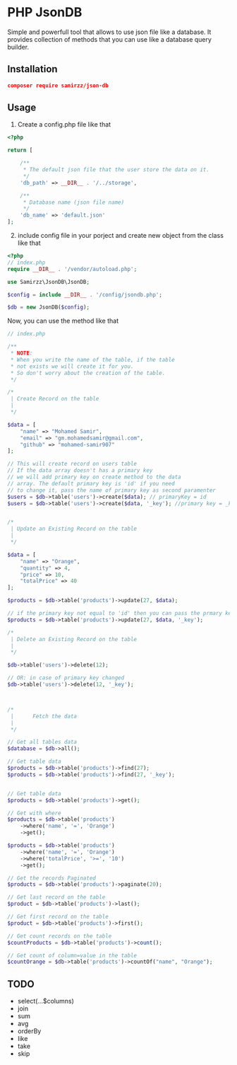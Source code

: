 # PHP JsonDB
Simple and powerfull tool that allows to use json file like a database. It provides collection of methods that you can use like a database query builder.

## Installation

```json
composer require samirzz/json-db
```

## Usage

1. Create a config.php file like that

```php
<?php

return [

    /**
     * The default json file that the user store the data on it.
     */
    'db_path' => __DIR__ . '/../storage',

    /**
     * Database name (json file name)
     */
    'db_name' => 'default.json'
];

```

2. include config file in your porject and create new object from the class like that

```php
<?php
// index.php
require __DIR__ . '/vendor/autoload.php';

use Samirzz\JsonDB\JsonDB;

$config = include __DIR__ . '/config/jsondb.php';

$db = new JsonDB($config);


```

Now, you can use the method like that

```php
// index.php

/**
 * NOTE:
 * When you write the name of the table, if the table
 * not exists we will create it for you.
 * So don't worry about the creation of the table.
 */

/*
 | Create Record on the table
 |
 */

$data = [
    "name" => "Mohamed Samir",
    "email" => "gm.mohamedsamir@gmail.com",
    "github" => "mohamed-samir907"
];

// This will create record on users table 
// If the data array doesn't has a primary key
// we will add primary key on create method to the data
// array. The default primary key is 'id' if you need
// to change it, pass the name of primary key as second paramenter
$users = $db->table('users')->create($data); // primaryKey = id
$users = $db->table('users')->create($data, '_key'); //primary key = _key


/*
 | Update an Existing Record on the table
 |
 */

$data = [
    "name" => "Orange",
    "quantity" => 4,
    "price" => 10,
    "totalPrice" => 40
];

$products = $db->table('products')->update(27, $data);

// if the primary key not equal to 'id' then you can pass the prmary key as the following
$products = $db->table('products')->update(27, $data, '_key');

/*
 | Delete an Existing Record on the table
 |
 */

$db->table('users')->delete(12);

// OR: in case of primary key changed
$db->table('users')->delete(12, '_key');



/*
 |      Fetch the data
 |
 */

// Get all tables data
$database = $db->all();

// Get table data
$products = $db->table('products')->find(27);
$products = $db->table('products')->find(27, '_key');


// Get table data
$products = $db->table('products')->get();

// Get with where
$products = $db->table('products')
    ->where('name', '=', 'Orange')
    ->get();

$products = $db->table('products')
    ->where('name', '=', 'Orange')
    ->where('totalPrice', '>=', '10')
    ->get();

// Get the records Paginated
$products = $db->table('products')->paginate(20);

// Get last record on the table
$product = $db->table('products')->last();

// Get first record on the table
$product = $db->table('products')->first();

// Get count records on the table
$countProducts = $db->table('products')->count();

// Get count of column=value in the table
$countOrange = $db->table('products')->countOf("name", "Orange");

```

## TODO
- select(...$columns)
- join
- sum
- avg
- orderBy
- like
- take
- skip
